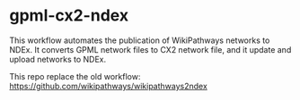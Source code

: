 # gpml-cx2-ndex
This workflow automates the publication of WikiPathways networks to NDEx. It converts GPML network files to CX2 network file, and it update and upload networks to NDEx.

This repo replace the old workflow: https://github.com/wikipathways/wikipathways2ndex 
